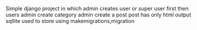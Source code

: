 Simple django project in which admin creates user or super user first then users 
admin create category 
admin create a post 
post has only html output 
sqllite used to store using makemigrations,migration

